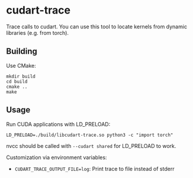 # cudart-trace

Trace calls to cudart. You can use this tool to locate kernels from dynamic libraries (e.g. from torch).

## Building

Use CMake:

```shell
mkdir build
cd build
cmake ..
make
```

## Usage

Run CUDA applications with LD_PRELOAD:

```shell
LD_PRELOAD=./build/libcudart-trace.so python3 -c "import torch"
```

nvcc should be called with `--cudart shared` for LD_PRELOAD to work.

Customization via environment variables:

- `CUDART_TRACE_OUTPUT_FILE=log`: Print trace to file instead of stderr
